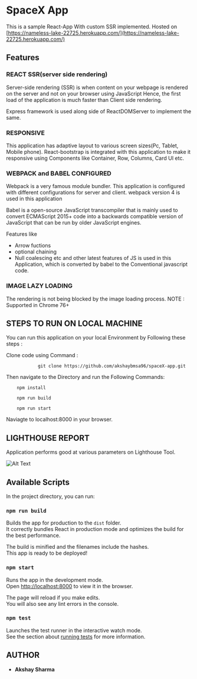 # SpaceX App

This is a sample React-App With custom  SSR implemented.
Hosted on [https://nameless-lake-22725.herokuapp.com/](https://nameless-lake-22725.herokuapp.com/)

## Features 

### REACT SSR(server side rendering)
   Server-side rendering (SSR) is when content on your webpage is rendered on the server and not on your browser using JavaScript
   Hence, the first load of the application is much faster than Client side rendering.
    
   Express framework is used along side of ReactDOMServer to implement the same.

### RESPONSIVE
   This application has adaptive layout to various screen sizes(Pc, Tablet, Mobile phone).
   React-bootstrap is integrated with this application to make it responsive using Components
   like Container, Row, Columns, Card UI etc.

### WEBPACK and BABEL CONFIGURED
   Webpack is a very famous module bundler.
   This application is configured with different configurations for server and client.
   webpack version 4 is used in this application

   Babel is a open-source JavaScript transcompiler that is mainly used to convert
   ECMAScript 2015+ code into a backwards compatible version of JavaScript that can be 
   run by older JavaScript engines.

   Features like
   * Arrow fuctions
   * optional chaining
   * Null coalescing etc
    and other latest features of JS is used in this Application, which is converted by
    babel to the Conventional javascript code.


### IMAGE LAZY LOADING
   The rendering is not being blocked by the image loading process.
   NOTE : Supported in Chrome 76+


##  STEPS TO RUN ON LOCAL MACHINE 
   You can run this application on your local Environment by Following these steps : 
    
   Clone code using Command :
   
                git clone https://github.com/akshaybmsa96/spaceX-app.git

   Then navigate to the Directory and run the Following Commands:

        npm install

        npm run build

        npm run start

   Naviagte to localhost:8000 in your browser.
    
## LIGHTHOUSE REPORT 
   Application performs good at various parameters on Lighthouse Tool.
   

   ![Alt Text](https://user-images.githubusercontent.com/18141199/93003082-511d7180-f559-11ea-8793-d25c267089df.png)



## Available Scripts

In the project directory, you can run:

### `npm run build`

Builds the app for production to the `dist` folder.<br />
It correctly bundles React in production mode and optimizes the build for the best performance.

The build is minified and the filenames include the hashes.<br />
This app is ready to be deployed!

### `npm start`

Runs the app in the development mode.<br />
Open [http://localhost:8000](http://localhost:8000) to view it in the browser.

The page will reload if you make edits.<br />
You will also see any lint errors in the console.

### `npm test`

Launches the test runner in the interactive watch mode.<br />
See the section about [running tests](https://facebook.github.io/create-react-app/docs/running-tests) for more information.

## AUTHOR

* **Akshay Sharma**
   
